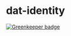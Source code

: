 # dat-identity

[![Greenkeeper badge](https://badges.greenkeeper.io/bcomnes/dat-identity.svg)](https://greenkeeper.io/)